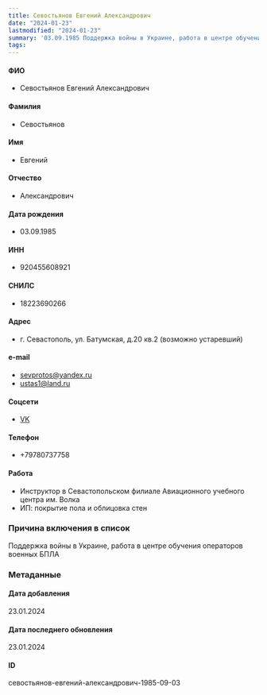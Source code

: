 ```yaml
---
title: Севостьянов Евгений Александрович
date: "2024-01-23"
lastmodified: "2024-01-23"
summary: '03.09.1985 Поддержка войны в Украине, работа в центре обучения операторов военных БПЛА'
tags: 
---
```

<!--# pp2-->
<!--## Фигурант-->
<!--### Личные данные-->
#### ФИО
- Севостьянов Евгений Александрович
#### Фамилия
- Севостьянов
#### Имя
- Евгений
#### Отчество
- Александрович
#### Дата рождения
- 03.09.1985
#### ИНН
- 920455608921
#### СНИЛС
- 18223690266
#### Адрес
- г. Севастополь, ул. Батумская, д.20 кв.2 (возможно устаревший)
#### e-mail
- sevprotos@yandex.ru
- ustas1@land.ru
#### Соцсети
- [VK](https://vk.com/id13375991)
#### Телефон
- +79780737758
#### Работа
- Инструктор в Севастопольском филиале Авиационного учебного центра им. Волка
- ИП: покрытие пола и облицовка стен
### Причина включения в список
Поддержка войны в Украине, работа в центре обучения операторов военных БПЛА
### Метаданные
#### Дата добавления
23.01.2024
#### Дата последнего обновления
23.01.2024
#### ID
севостьянов-евгений-александрович-1985-09-03
<!--## END;-->
